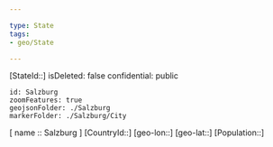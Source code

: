 ```yaml
---

type: State
tags:
- geo/State

---
```

[StateId::]
isDeleted: false
confidential: public
```leaflet
id: Salzburg
zoomFeatures: true
geojsonFolder: ./Salzburg
markerFolder: ./Salzburg/City
```

[ name :: Salzburg ]
[CountryId::]
[geo-lon::]
[geo-lat::]
[Population::]

